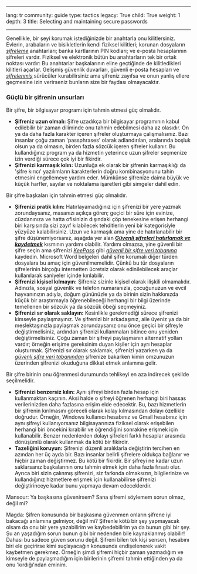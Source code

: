 

---

lang: tr
community: guide
type: tactics
legacy: True
child: True
weight: 1
depth: 3
title: Selecting and maintaining secure passwords

---

Genellikle, bir şeyi korumak istediğinizde bir anahtarla onu kilitlersiniz. Evlerin, arabaların ve bisikletlerin kendi fiziksel kilitleri; korunan dosyaların [*şifreleme*](/tr/glossary#Encryption) anahtarları; banka kartlarının PIN kodları; ve e-posta hesaplarının şifreleri vardır. Fiziksel ve elektronik bütün bu anahtarların tek bir ortak noktası vardır: Bu anahtarlar başkalarının eline geçtiğinde de kilitledikleri kilitleri açarlar. Gelişmiş güvenlik duvarları, güvenli e-posta hesapları ve [*şifrelenmiş*](/tr/glossary#Encryption) sürücüler kurabilirsiniz ama şifreniz zayıfsa ve onun yanlış ellere geçmesine izin verirseniz bunların size bir faydası olmayacaktır.


### Güçlü bir şifrenin unsurları ### 

Bir şifre, bir bilgisayar programı için tahmin etmesi güç olmalıdır. 

- **Şifreniz uzun olmalı:** Şifre uzadıkça bir bilgisayar programının kabul edilebilir bir zaman diliminde onu tahmin edebilmesi daha az olasıdır. On ya da daha fazla karakter içeren şifreler oluşturmaya çalışmalısınız. Bazı insanlar çoğu zaman 'passphrases' olarak adlandırılan, aralarında boşluk olsun ya da olmasın, birden fazla sözcük içeren şifreler kullanır. Bu kullandığınız program ya da hizmetin yeterince uzun şifreler seçmenize izin verdiği sürece çok iyi bir fikirdir. 
- **Şifrenizi karmaşık kılın:** Uzunluğa ek olarak bir şifrenin karmaşıklığı da 'şifre kırıcı' yazılımların karakterlerin doğru kombinasyonunu tahin etmesini engellemeye yardım eder. Mümkünse şifrenize daima büyük ve küçük harfler, sayılar ve noktalama işaretleri gibi simgeler dahil edin. 

Bir şifre başkaları için tahmin etmesi güç olmalıdır. 

- **Şifrenizi pratik kılın:** Hatırlayamadığınız için şifrenizi bir yere yazmak zorundaysanız, masanızı açıkça gören; geçici bir süre için evinize, cüzdanınıza ve hatta ofisinizin dışındaki çöp tenekesine erişen herhangi biri karşısında sizi zayıf kılabilecek tehditlerin yeni bir kategorisiyle yüzyüze kalabilirsiniz. Uzun ve karmaşık ama yine de hatırlanabilir bir şifre düşünemiyorsanız, aşağıda yer alan [***Güvenli şifreleri hatırlamak ve kaydetmek***](/tr/chapter_3_2) kısmının yardımı olabilir. Yardımı olmazsa, yine güvenli bir şifre seçin ama şifrenizi [*KeePass*](/tr/glossary#KeePass) gibi [*güvenli bir şifre veri tabanına*](/tr/glossary#Secure_password_database) kaydedin. Microsoft Word belgeleri dahil şifre korumalı diğer türden dosyalara bu amaç için güvenilmemelidir. Çünkü bu tür dosyaların şifrelerinin birçoğu internetten ücretsiz olarak edinilebilecek araçlar kullanılarak saniyeler içinde kırılabilir.
- **Şifrenizi kişisel kılmayın:** Şifreniz sizinle kişisel olarak ilişkili olmamalıdır. Adınızla, sosyal güvenlik ve telefon numaranızla, çocuğunuzun ve evcil hayvanınızın adıyla, doğum gününüzle ya da birinin sizin hakkınızda küçük bir araştırmayla öğrenebileceği herhangi bir bilgi üzerinde temellenen bir sözcük ya da sözcük öbeği seçmeyiniz.
- **Şifrenizi sır olarak saklayın:** Kesinlikle gerekmediği sürece şifrenizi kimseyle paylaşmayınız. Ve şifrenizi bir arkadaşınız, aile üyeniz ya da bir meslektaşınızla paylaşmak zorundaysanız onu önce geçici bir şifreyle değiştirmelisiniz, ardından şifrenizi kullanmaları bitince onu yeniden değiştirmelisiniz. Çoğu zaman bir şifreyi paylaşmanın alternatif yolları vardır; örneğin erişime gereksinim duyan kişiler için ayrı hesaplar oluşturmak. Şifrenizi sır olarak saklamak, şifrenizi yazarken ya da [*güvenli şifre veri tabanından*](/tr/glossary#Secure_password_database) şifrenize bakarken kimin omzunuzun üzerinden şifrenizi okuduğuna dikkat etmek anlamına gelir.

Bir şifre birinin onu öğrenmesi durumunda tehlikeyi en aza indirecek şekilde seçilmelidir.

- **Şifrenizi benzersiz kılın:** Aynı şifreyi birden fazla hesap için kullanmaktan kaçının. Aksi halde o şifreyi öğrenen herhangi biri hassas verilerinizden daha fazlasına erişim elde edecektir. Bu, bazı hizmetlerin bir şifrenin kırılmasını göreceli olarak kolay kılmasından dolayı özellikle doğrudur. Örneğin, Windows kullanıcı hesabınız ve Gmail hesabınız için aynı şifreyi kullanıyorsanız bilgisayarınıza fiziksel olarak erişebilen herhangi biri öncekini kırabilir ve öğrendiğini sonrakine erişmek için kullanabilir. Benzer nedenlerden dolayı şifreleri farklı hesaplar arasında dönüşümlü olarak kullanmak da kötü bir fikirdir.  
- **Tazeliğini koruyun:** Şifrenizi düzenli aralıklarla değiştirin tercihen en azından her üç ayda bir. Bazı insanlar belirli şifrelere oldukça bağlanır ve hiçbir zaman değiştirmez. Bu kötü bir fikirdir. Bir şifreyi ne kadar uzun saklarsanız başkalarının onu tahmin etmek için daha fazla fırsatı olur. Ayrıca biri sizin çalınmış şifrenizi, siz farkında olmaksızın, bilgilerinize ve kullandığınız hizmetlere erişmek için kullanabilirse şifrenizi değiştirinceye kadar bunu yapmaya devam edeceklerdir.



<div class="background" markdown="1">
Mansour: Ya başkasına güvenirsem? Sana şifremi söylemem sorun olmaz, değil mi?

Magda: Şifren konusunda bir başkasına güvenmen onların şifrene iyi bakacağı anlamına gelmiyor, değil mi? Şifrenle kötü bir şey yapmayacak olsam da onu bir yere yazabilirim ve kaybedebilirim ya da bunun gibi bir şey. Şu an yaşadığım sorun bunun gibi bir nedenden bile kaynaklanmış olabilir! Dahası bu sadece güven sorunu değil. Şifreni bilen tek kişi sensen, hesabını biri ele geçirirse kimi suçlayacağın konusunda endişelenerek vakit kaybetmen gerekmez.  Örneğin şimdi şifremi hiçbir zaman yazmadığım ve kimseyle de paylaşmadığım için birilerinin şifremi tahmin ettiğinden ya da onu 'kırdığı'ndan eminim.
</div>

